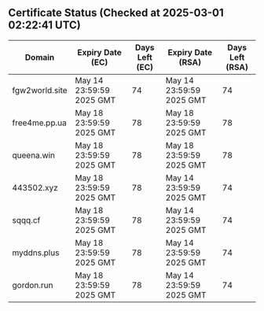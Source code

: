 ## Certificate Status (Checked at 2025-03-01 02:22:41 UTC)
| Domain | Expiry Date (EC) | Days Left (EC) | Expiry Date (RSA) | Days Left (RSA) |
|--------|-------------------|----------------|--------------------|--------------------|
| fgw2world.site | May 14 23:59:59 2025 GMT | 74 | May 14 23:59:59 2025 GMT | 74 |
| free4me.pp.ua | May 18 23:59:59 2025 GMT | 78 | May 18 23:59:59 2025 GMT | 78 |
| queena.win | May 18 23:59:59 2025 GMT | 78 | May 18 23:59:59 2025 GMT | 78 |
| 443502.xyz | May 18 23:59:59 2025 GMT | 78 | May 14 23:59:59 2025 GMT | 74 |
| sqqq.cf | May 18 23:59:59 2025 GMT | 78 | May 14 23:59:59 2025 GMT | 74 |
| myddns.plus | May 18 23:59:59 2025 GMT | 78 | May 14 23:59:59 2025 GMT | 74 |
| gordon.run | May 18 23:59:59 2025 GMT | 78 | May 14 23:59:59 2025 GMT | 74 |

